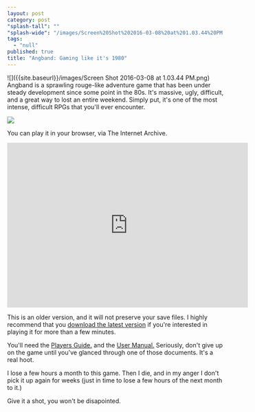 ```yaml
---
layout: post
category: post
"splash-tall": ""
"splash-wide": "/images/Screen%20Shot%202016-03-08%20at%201.03.44%20PM.png"
tags: 
  - "null"
published: true
title: "Angband: Gaming like it's 1980"
---
```



![]({{site.baseurl}}/images/Screen Shot 2016-03-08 at 1.03.44 PM.png)
Angband is a sprawling rouge-like adventure game that has been under steady development since some point in the 80s. It's massive, ugly, difficult, and a great way to lost an entire weekend. Simply put, it's one of the most intense, difficult RPGs that you'll ever encounter. 

![]({{site.baseurl}}/images/Screen%20Shot%202016-03-08%20at%201.03.44%20PM.png)

You can play it in your browser, via The Internet Archive. 

<iframe src="https://archive.org/embed/msdos_Angband_1992" width="560" height="384" frameborder="0" webkitallowfullscreen="true" mozallowfullscreen="true" allowfullscreen></iframe>

This is an older version, and it will not preserve your save files. I highly recommend that you [download the latest version](http://rephial.org/) if you're interested in playing it for more than a few minutes. 

You'll need the [Players Guide.](http://rephial.org/help/guide) and the [User Manual.](http://rephial.org/help/) Seriously, don't give up on the game until you've glanced through one of those documents. It's a real hoot. 

I lose a few hours a month to this game. Then I die, and in my anger I don't pick it up again for weeks (just in time to lose a few hours of the next month to it.) 

Give it a shot, you won't be disapointed.
